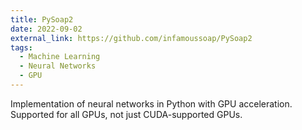 ```yaml
---
title: PySoap2
date: 2022-09-02
external_link: https://github.com/infamoussoap/PySoap2
tags:
  - Machine Learning
  - Neural Networks
  - GPU
---
```


Implementation of neural networks in Python with GPU acceleration. Supported for all GPUs, not just CUDA-supported GPUs.

<!--more-->
